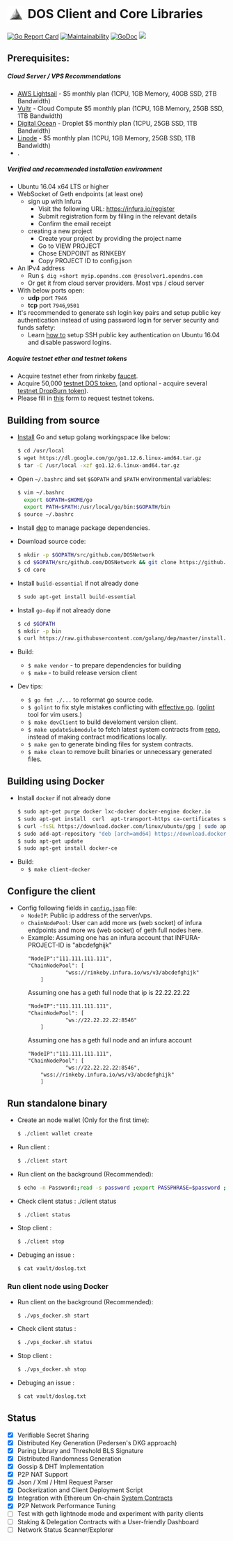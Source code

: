 # <img align="center" width=40 src="media/logo-white.jpg"> DOS Client and Core Libraries
[![Go Report Card](https://goreportcard.com/badge/github.com/DOSNetwork/core)](https://goreportcard.com/report/github.com/DOSNetwork/core)
[![Maintainability](https://api.codeclimate.com/v1/badges/a2eb5767f8984835fb3b/maintainability)](https://codeclimate.com/github/DOSNetwork/core/maintainability)
[![GoDoc](https://godoc.org/github.com/DOSNetwork/core?status.svg)](https://godoc.org/github.com/DOSNetwork/core)
[![](https://img.shields.io/static/v1.svg?label=chat&message=Telegram&color=brightgreen)](https://t.me/joinchat/KhcP5BQXgWLyojui9BCGfQ)


## Prerequisites:
##### Cloud Server / VPS Recommendations
- [AWS Lightsail](https://aws.amazon.com/lightsail/pricing/?opdp1=pricing) - $5 monthly plan (1CPU, 1GB Memory, 40GB SSD, 2TB Bandwidth)
- [Vultr](https://www.vultr.com/?ref=7806004-4F) - Cloud Compute $5 monthly plan (1CPU, 1GB Memory, 25GB SSD, 1TB Bandwidth)
- [Digital Ocean](https://m.do.co/c/a912bdc08b78) - Droplet $5 monthly plan (1CPU, 25GB SSD, 1TB Bandwidth)
- [Linode](https://www.linode.com/?r=35c0c22d412b3fc8bd98b4c7c6f5ac42ae3bc2e2) - $5 monthly plan (1CPU, 1GB Memory, 25GB SSD, 1TB Bandwidth)
- .

##### Verified and recommended installation environment
- Ubuntu 16.04 x64 LTS or higher 
- WebSocket of Geth endpoints (at least one)
  - sign up with Infura
    - Visit the following URL: https://infura.io/register
    - Submit registration form by filling in the relevant details
    - Confirm the email receipt
  - creating a new project
    - Create your project by providing the project name 
    - Go to VIEW PROJECT
    - Chose ENDPOINT as RINKEBY
    - Copy PROJECT ID to config.json
- An IPv4 address
  - Run `$ dig +short myip.opendns.com @resolver1.opendns.com`
  - Or get it from cloud server providers. Most vps / cloud server 
- With below ports open:
  - **udp** port `7946`
  - **tcp** port `7946`,`9501`
- It's recommended to generate ssh login key pairs and setup public key authentication instead of using password login for server security and funds safety:
  - Learn [how to](https://www.digitalocean.com/community/tutorials/how-to-set-up-ssh-keys-on-ubuntu-1604) setup SSH public key authentication on Ubuntu 16.04 and disable password logins.


##### Acquire testnet ether and testnet tokens
- Acquire testnet ether from rinkeby [faucet](https://faucet.rinkeby.io/).
- Acquire 50,000 [testnet DOS token](https://rinkeby.etherscan.io/address/0x214e79c85744cd2ebbc64ddc0047131496871bee), (and optional - acquire several [testnet DropBurn token](https://rinkeby.etherscan.io/address/0x9bfe8f5749d90eb4049ad94cc4de9b6c4c31f822)).
- Please fill in [this](https://docs.google.com/forms/d/e/1FAIpQLSdiWuVdyxpVozEC0uWZIj9HCBX9COBYFj8Dxp2C2qX4Qv5U9g/viewform) form to request testnet tokens.

## Building from source
- [Install](https://golang.org/doc/install) Go and setup golang workingspace like below:
    ```sh
    $ cd /usr/local
    $ wget https://dl.google.com/go/go1.12.6.linux-amd64.tar.gz
    $ tar -C /usr/local -xzf go1.12.6.linux-amd64.tar.gz
    ```
    
- Open `~/.bashrc` and set `$GOPATH` and `$PATH` environmental variables:
    ```sh
    $ vim ~/.bashrc
      export GOPATH=$HOME/go
      export PATH=$PATH:/usr/local/go/bin:$GOPATH/bin
    $ source ~/.bashrc
    ```
- Install [dep](https://golang.github.io/dep/docs/installation.html#binary-installation) to manage package dependencies.

- Download source code:
    ```sh
    $ mkdir -p $GOPATH/src/github.com/DOSNetwork
    $ cd $GOPATH/src/github.com/DOSNetwork && git clone https://github.com/DOSNetwork/core.git
    $ cd core
    ```

- Install `build-essential` if not already done
    ```sh
    $ sudo apt-get install build-essential
    ```
- Install `go-dep` if not already done
    ```sh
    $ cd $GOPATH
    $ mkdir -p bin
    $ curl https://raw.githubusercontent.com/golang/dep/master/install.sh | sh
    ```    
- Build:
  - `$ make vendor` - to prepare dependencies for building 
  - `$ make` - to build release version client

- Dev tips:
  - `$ go fmt ./...` to reformat go source code.
  - `$ golint` to fix style mistakes conflicting with [effective go](https://golang.org/doc/effective_go.html). ([golint](https://github.com/golang/lint) tool for vim users.)
  - `$ make devClient` to build develoment version client.
  - `$ make updateSubmodule` to fetch latest system contracts from [repo](https://github.com/DOSNetwork/eth-contracts), instead of making contract modifications locally.
  - `$ make gen` to generate binding files for system contracts.
  - `$ make clean` to remove built binaries or unnecessary generated files.

## Building using Docker
- Install `docker` if not already done
    ```sh
    $ sudo apt-get purge docker lxc-docker docker-engine docker.io
    $ sudo apt-get install  curl  apt-transport-https ca-certificates software-properties-common
    $ curl -fsSL https://download.docker.com/linux/ubuntu/gpg | sudo apt-key add 
    $ sudo add-apt-repository "deb [arch=amd64] https://download.docker.com/linux/ubuntu $(lsb_release -cs) stable"
    $ sudo apt-get update
    $ sudo apt-get install docker-ce
    ```
- Build:
  - `$ make client-docker`
  
## Configure the client
- Config following fields in [`config.json`](https://github.com/DOSNetwork/core/blob/master/config.json) file:
  - `NodeIP`: Public ip address of the server/vps. 
  - `ChainNodePool`: User can add more ws (web socket) of infura endpoints and more ws (web socket) of geth full nodes here.
  - Example:
    Assuming one has an infura account that INFURA-PROJECT-ID is "abcdefghijk"
	```
	"NodeIP":"111.111.111.111",
	"ChainNodePool": [
                "wss://rinkeby.infura.io/ws/v3/abcdefghijk"
        ]
	```
    Assuming one has a geth full node that ip is 22.22.22.22
	```
	"NodeIP":"111.111.111.111",
	"ChainNodePool": [
                "ws://22.22.22.22:8546"
        ]
	```
    Assuming one has a geth full node and an infura account
	```
	"NodeIP":"111.111.111.111",
	"ChainNodePool": [
                "ws://22.22.22.22:8546",
		"wss://rinkeby.infura.io/ws/v3/abcdefghijk"
        ]
	```
## Run standalone binary
- Create an node wallet (Only for the first time):
    ```sh
    $ ./client wallet create
    ```	
- Run client :
    ```sh
    $ ./client start
    ```
- Run client on the background (Recommended):
    ```sh
    $ echo -n Password:;read -s password ;export PASSPHRASE=$password ;nohup ./client start &
    ```
- Check client status :
	./client status
    ```sh
    $ ./client status
    ```
- Stop client :
    ```sh
    $ ./client stop
    ```
- Debuging an issue :
    ```sh
    $ cat vault/doslog.txt
    ```

### Run client node using Docker
- Run client on the background (Recommended):
    ```sh
    $ ./vps_docker.sh start
    ```
- Check client status :
    ```sh
    $ ./vps_docker.sh status
    ```
- Stop client :
    ```sh
    $ ./vps_docker.sh stop
    ```
- Debuging an issue :
    ```sh
    $ cat vault/doslog.txt
    ```


## Status
- [x] Verifiable Secret Sharing
- [x] Distributed Key Generation (Pedersen's DKG approach)
- [x] Paring Library and Threshold BLS Signature
- [x] Distributed Randomness Generation
- [x] Gossip & DHT Implementation
- [x] P2P NAT Support
- [x] Json / Xml / Html Request Parser
- [x] Dockerization and Client Deployment Script
- [x] Integration with Ethereum On-chain [System Contracts](https://github.com/DOSNetwork/eth-contracts)
- [x] P2P Network Performance Tuning
- [ ] Test with geth lightnode mode and experiment with parity clients
- [ ] Staking & Delegation Contracts with a User-friendly Dashboard
- [ ] Network Status Scanner/Explorer
